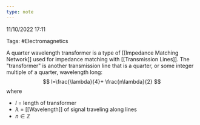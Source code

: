 ```yaml
---
type: note
---
```

11/10/2022 17:11

Tags: #Electromagnetics 

A quarter wavelength transformer is a type of [[Impedance Matching Network]] used for impedance matching with [[Transmission Lines]]. The "transformer" is another transmission line that is a quarter, or some integer multiple of a quarter, wavelength long:
$$
l=\frac{\lambda}{4}+ \frac{n\lambda}{2}
$$
where
- $l$ = length of transformer
- $\lambda$ = [[Wavelength]] of signal traveling along lines
- $n\in\mathbb{Z}$ 